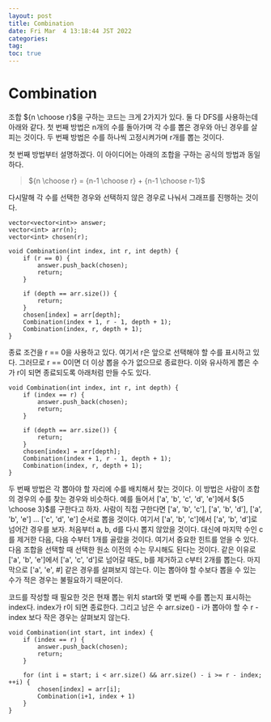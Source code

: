 ```yaml
---
layout: post
title: Combination
date: Fri Mar  4 13:18:44 JST 2022
categories:
tag:
toc: true
---
```


# Combination

조합 ${n \choose r}$을 구하는 코드는 크게 2가지가 있다.
둘 다 DFS를 사용하는데 아래와 같다.
첫 번째 방법은 n개의 수를 돌아가며 각 수를 뽑은 경우와 아닌 경우를 살피는 것이다.
두 번째 방법은 수를 하나씩 고정시켜가며 r개를 뽑는 것이다.

첫 번째 방법부터 설명하겠다.
이 아이디어는 아래의 조합을 구하는 공식의 방법과 동일하다.

> ${n \choose r} = {n-1 \choose r} + {n-1 \choose r-1}$

다시말해 각 수를 선택한 경우와 선택하지 않은 경우로 나눠서 그래프를 진행하는 것이다.

```
vector<vector<int>> answer;
vector<int> arr(n);
vector<int> chosen(r);

void Combination(int index, int r, int depth) {
    if (r == 0) {
        answer.push_back(chosen);
        return;
    }

    if (depth == arr.size()) {
        return;
    }
    chosen[index] = arr[depth];
    Combination(index + 1, r - 1, depth + 1);
    Combination(index, r, depth + 1);
}
```

종료 조건을 r == 0을 사용하고 있다.
여기서 r은 앞으로 선택해야 할 수를 표시하고 있다.
그러므로 r == 0이면 더 이상 뽑을 수가 없으므로 종료한다.
이와 유사하게 뽑은 수가 r이 되면 종료되도록 아래처럼 만들 수도 있다.

```
void Combination(int index, int r, int depth) {
    if (index == r) {
        answer.push_back(chosen);
        return;
    }

    if (depth == arr.size()) {
        return;
    }
    chosen[index] = arr[depth];
    Combination(index + 1, r - 1, depth + 1);
    Combination(index, r, depth + 1);
}
```

두 번째 방법은 각 뽑아야 할 자리에 수를 배치해서 찾는 것이다.
이 방법은 사람이 조합의 경우의 수를 찾는 경우와 비슷하다.
예를 들어서 ['a', 'b', 'c', 'd', 'e']에서 ${5 \choose 3}$를 구한다고 하자.
사람이 직접 구한다면 ['a', 'b', 'c'], ['a', 'b', 'd'], ['a', 'b', 'e'] ... ['c', 'd', 'e'] 순서로 뽑을 것이다.
여기서 ['a', 'b', 'c']에서 ['a', 'b', 'd']로 넘어간 경우를 보자.
처음부터 a, b, d를 다시 뽑지 않았을 것이다.
대신에 마지막 수인 c를 제거한 다음, 다음 수부터 1개를 골랐을 것이다.
여기서 중요한 힌트를 얻을 수 있다.
다음 조합을 선택할 때 선택한 원소 이전의 수는 무시해도 된다는 것이다.
같은 이유로 ['a', 'b', 'e']에서 ['a', 'c', 'd']로 넘어갈 때도, b를 제거하고 c부터 2개를 뽑는다.
마지막으로 ['a', 'e', #] 같은 경우를 살펴보지 않는다.
이는 뽑아야 할 수보다 뽑을 수 있는 수가 적은 경우는 불필요하기 때문이다.

코드를 작성할 때 필요한 것은 현재 뽑는 위치 start와 몇 번째 수를 뽑는지 표시하는 index다.
index가 r이 되면 종료한다.
그리고 남은 수 arr.size() - i가 뽑아야 할 수 r - index 보다 작은 경우는 살펴보지 않는다.

```
void Combination(int start, int index) {
    if (index == r) {
        answer.push_back(chosen);
        return;
    }

    for (int i = start; i < arr.size() && arr.size() - i >= r - index; ++i) {
        chosen[index] = arr[i];
        Combination(i+1, index + 1)
    }
}
```
